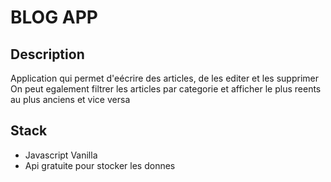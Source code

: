 # BLOG APP

## Description

Application qui permet d'eécrire des articles, de les editer et les supprimer
On peut egalement filtrer les articles par categorie et afficher le plus reents au plus anciens et vice versa

## Stack

- Javascript Vanilla
- Api gratuite pour stocker les donnes